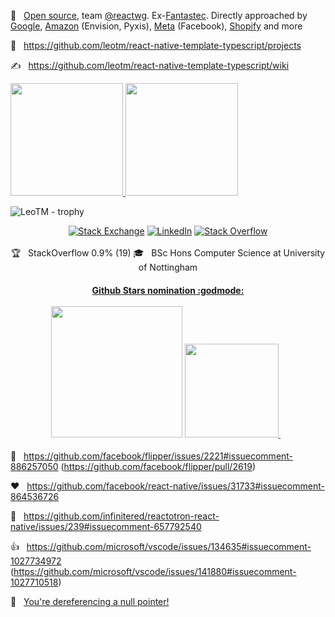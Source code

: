 💼 &nbsp; [Open source](https://github.com/react-native-open-sauce), team [@reactwg](https://github.com/reactwg/react-native-new-architecture). Ex-[Fantastec](https://www.linkedin.com/company/fantastecsport). Directly approached by [Google](https://github.com/google), [Amazon](https://github.com/amzn) (Envision, Pyxis), [Meta](https://github.com/facebook) (Facebook), [Shopify](https://github.com/Shopify) and more

🌱 &nbsp; https://github.com/leotm/react-native-template-typescript/projects

✍️ &nbsp; https://github.com/leotm/react-native-template-typescript/wiki

<a href="#">
  <img height="180em" src="https://github-readme-stats.vercel.app/api?username=LeoTM&theme=dark&show_icons=true&PAT_1" />
  <img height="180em" src="https://github-readme-stats.vercel.app/api/top-langs/?username=LeoTM&theme=dark&layout=compact&PAT_1" />
</a>

![LeoTM - trophy](https://github-profile-trophy.vercel.app/?username=LeoTM&theme=onedark)

<!-- https://ileriayo.github.io/markdown-badges -->
<!-- Email? -->

<p align="center">
  <a href="https://stackexchange.com/users/1639128/leo"><img alt="Stack Exchange" src="https://img.shields.io/badge/StackExchange-%23ffffff.svg?style=for-the-badge&logo=StackExchange&logoColor=white"></a>
  <a href="https://www.linkedin.com/in/LeoTM/"><img alt="LinkedIn" src="https://img.shields.io/badge/LinkedIn-Leo%20T%20M-blue?style=flat-square&logo=linkedin"></a>
    <a href="https://stackoverflow.com/users/1998086/leo"><img alt="Stack Overflow" src="https://img.shields.io/badge/-Stackoverflow-FE7A16?style=for-the-badge&logo=stack-overflow&logoColor=white"></a>
  <br><br>
  🏆 &nbsp; StackOverflow 0.9% (19)
  🎓 &nbsp; BSc Hons Computer Science at University of Nottingham
</p>

<h4 align='center'>
  <a href='https://stars.github.com/nominate/'>Github Stars nomination :godmode: </a>
  </br></br>
    <a href="https://www.buymeacoffee.com/leotm"><img width="210" src="https://img.buymeacoffee.com/button-api/?text=Buy me a Tea&emoji=&slug=medredha&button_colour=FFDD00&font_colour=000000&font_family=Inter&outline_colour=000000&coffee_colour=9d5c01"></a>
  <a href='https://www.paypal.com/donate/?hosted_button_id=YEVLRNDAS7FXU'>
    <img width="150" src="https://img.shields.io/badge/PayPal-00457C?style=for-the-badge&logo=paypal&logoColor=white" />
  </a>&nbsp;&nbsp;
</h4>

🎉 &nbsp; https://github.com/facebook/flipper/issues/2221#issuecomment-886257050 (https://github.com/facebook/flipper/pull/2619)

❤️ &nbsp; https://github.com/facebook/react-native/issues/31733#issuecomment-864536726

🚀 &nbsp; https://github.com/infinitered/reactotron-react-native/issues/239#issuecomment-657792540

👍 &nbsp; https://github.com/microsoft/vscode/issues/134635#issuecomment-1027734972 (https://github.com/microsoft/vscode/issues/141880#issuecomment-1027710518)

🚫 &nbsp; [You're dereferencing a null pointer!](https://youtu.be/bLHL75H_VEM)
